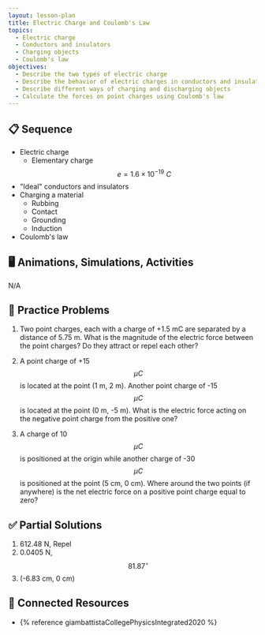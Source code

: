 ```yaml
---
layout: lesson-plan
title: Electric Charge and Coulomb's Law
topics:
  - Electric charge
  - Conductors and insulators
  - Charging objects
  - Coulomb's law
objectives:
  - Describe the two types of electric charge
  - Describe the behavior of electric charges in conductors and insulators
  - Describe different ways of charging and discharging objects
  - Calculate the forces on point charges using Coulomb's law
---
```


## 📋 Sequence

* Electric charge
  * Elementary charge $$e = 1.6 \times 10^{-19} \: C$$
* "Ideal" conductors and insulators
* Charging a material
  * Rubbing
  * Contact
  * Grounding
  * Induction
* Coulomb's law

## 🖥️ Animations, Simulations, Activities

N/A

## 📝 Practice Problems

1. Two point charges, each with a charge of +1.5 mC are separated by a distance of 5.75 m. What is the magnitude of the electric force between the point charges? Do they attract or repel each other?

1. A point charge of +15 $$\mu C$$ is located at the point (1 m, 2 m). Another point charge of -15 $$\mu C$$ is located at the point (0 m, -5 m). What is the electric force acting on the negative point charge from the positive one?

1. A charge of 10 $$\mu C$$ is positioned at the origin while another charge of -30 $$\mu C$$ is positioned at the point (5 cm, 0 cm). Where around the two points (if anywhere) is the net electric force on a positive point charge equal to zero?

## ✅ Partial Solutions

1. 612.48 N, Repel
1. 0.0405 N, $$81.87^\circ$$
1. (-6.83 cm, 0 cm)

## 📘 Connected Resources

* {% reference giambattistaCollegePhysicsIntegrated2020 %}
